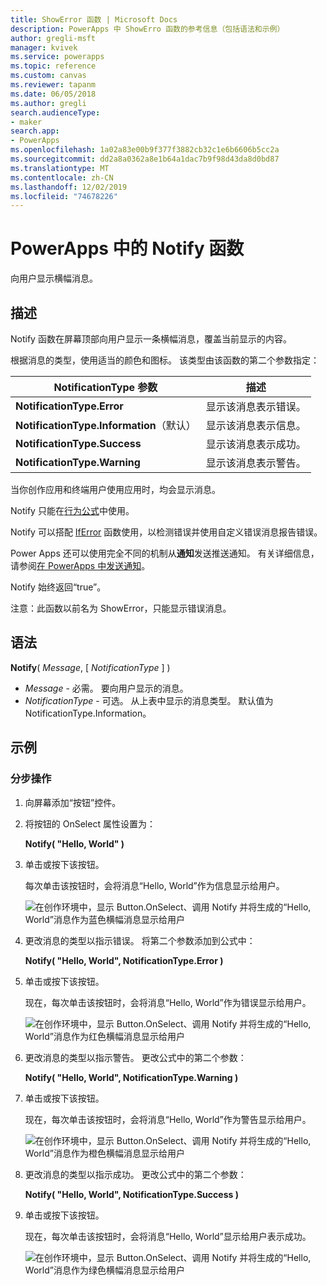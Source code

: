 ```yaml
---
title: ShowError 函数 | Microsoft Docs
description: PowerApps 中 ShowErro 函数的参考信息（包括语法和示例）
author: gregli-msft
manager: kvivek
ms.service: powerapps
ms.topic: reference
ms.custom: canvas
ms.reviewer: tapanm
ms.date: 06/05/2018
ms.author: gregli
search.audienceType:
- maker
search.app:
- PowerApps
ms.openlocfilehash: 1a02a83e00b9f377f3882cb32c1e6b6606b5cc2a
ms.sourcegitcommit: dd2a8a0362a8e1b64a1dac7b9f98d43da8d0bd87
ms.translationtype: MT
ms.contentlocale: zh-CN
ms.lasthandoff: 12/02/2019
ms.locfileid: "74678226"
---
```

# <a name="notify-function-in-powerapps"></a>PowerApps 中的 Notify 函数
向用户显示横幅消息。

## <a name="description"></a>描述
Notify 函数在屏幕顶部向用户显示一条横幅消息，覆盖当前显示的内容。  

根据消息的类型，使用适当的颜色和图标。   该类型由该函数的第二个参数指定：

| NotificationType 参数 | 描述 |
| --- | --- |
| **NotificationType.Error** | 显示该消息表示错误。 |
| **NotificationType.Information**（默认） | 显示该消息表示信息。  |
| **NotificationType.Success** | 显示该消息表示成功。 |
| **NotificationType.Warning** | 显示该消息表示警告。 |

当你创作应用和终端用户使用应用时，均会显示消息。

Notify 只能在[行为公式](../working-with-formulas-in-depth.md)中使用。

Notify 可以搭配 [IfError](function-iferror.md) 函数使用，以检测错误并使用自定义错误消息报告错误。

Power Apps 还可以使用完全不同的机制从**通知**发送推送通知。  有关详细信息，请参阅[在 PowerApps 中发送通知](../add-notifications.md)。

Notify 始终返回“true”。

注意：此函数以前名为 ShowError，只能显示错误消息。

## <a name="syntax"></a>语法
**Notify**( *Message*, [ *NotificationType* ] )

* *Message* - 必需。  要向用户显示的消息。
* *NotificationType* - 可选。  从上表中显示的消息类型。  默认值为 NotificationType.Information。  

## <a name="examples"></a>示例

### <a name="step-by-step"></a>分步操作

1. 向屏幕添加“按钮”控件。

2. 将按钮的 OnSelect 属性设置为：

    **Notify( "Hello, World" )**

3. 单击或按下该按钮。  

    每次单击该按钮时，会将消息“Hello, World”作为信息显示给用户。

    ![在创作环境中，显示 Button.OnSelect、调用 Notify 并将生成的“Hello, World”消息作为蓝色横幅消息显示给用户](media/function-showerror/hello-world.png)

4. 更改消息的类型以指示错误。  将第二个参数添加到公式中：

    **Notify( "Hello, World", NotificationType.Error )**

5. 单击或按下该按钮。

    现在，每次单击该按钮时，会将消息“Hello, World”作为错误显示给用户。

    ![在创作环境中，显示 Button.OnSelect、调用 Notify 并将生成的“Hello, World”消息作为红色横幅消息显示给用户](media/function-showerror/hello-world-error.png)

4. 更改消息的类型以指示警告。  更改公式中的第二个参数：

    **Notify( "Hello, World", NotificationType.Warning )**

5. 单击或按下该按钮。

    现在，每次单击该按钮时，会将消息“Hello, World”作为警告显示给用户。

    ![在创作环境中，显示 Button.OnSelect、调用 Notify 并将生成的“Hello, World”消息作为橙色横幅消息显示给用户](media/function-showerror/hello-world-warning.png)

4. 更改消息的类型以指示成功。  更改公式中的第二个参数：

    **Notify( "Hello, World", NotificationType.Success )**

5. 单击或按下该按钮。

    现在，每次单击该按钮时，会将消息“Hello, World”显示给用户表示成功。

    ![在创作环境中，显示 Button.OnSelect、调用 Notify 并将生成的“Hello, World”消息作为绿色横幅消息显示给用户](media/function-showerror/hello-world-success.png)
